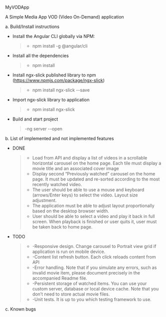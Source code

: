 MyVODApp

A Simple Media App VOD (Video On-Demand) application

a.	Build/Install instructions

- Install the Angular CLI globally via NPM:
    > - npm install -g @angular/cli 
    
- Install all the dependencies
    > -  npm install 
    
- Install ngx-slick published library to npm (https://www.npmjs.com/package/ngx-slick) 
    > - npm install ngx-slick --save 
    
- Import ngx-slick library to application 
    > - npm install ngx-slick 

- Build and start project 
    > -ng server --open

b.	List of implemented and not implemented features

- DONE  
  > -  Load from API and display a list of videos in a scrollable horizontal carousel on the home page. Each tile must display a movie title and an associated cover image 
  > -  Display second “Previously watched” carousel on the home page. It must be updated and re-sorted according to the most recently watched video.
  > -  The user should be able to use a mouse and keyboard (arrows/Enter keys) to select the video. Layout size adjustment. 
  > -  The application must be able to adjust layout proportionally based on the desktop browser width.
  > -  User should be able to select a video and play it back in full screen. When playback is finished or user quits it, user must be taken back to home page.

- TODO  
  > - -Responsive design. Change carousel to Portrait view grid if application is run on mobile device. 
  > - -Content list refresh button. Each click reloads content from API 
  > - -Error handling. Note that if you simulate any errors, such as invalid movie item, please document precisely in the accompanied Readme file.
  > - -Persistent storage of watched items. You can use your custom server, database or local device cache. Note that you don’t need to store actual movie files. 
  > -  -Unit tests. It is up to you which testing framework to use.

c.	Known bugs

